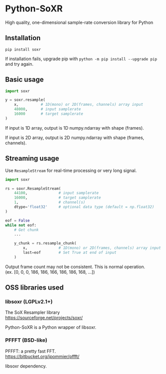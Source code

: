 # Python-SoXR

High quality, one-dimensional sample-rate conversion library for Python


## Installation

```
pip install soxr
```

If installation fails, upgrade pip with `python -m pip install --upgrade pip` and try again.


## Basic usage

```python
import soxr

y = soxr.resample(
    x,          # 1D(mono) or 2D(frames, channels) array input
    48000,      # input samplerate
    16000       # target samplerate
)
```
If input is 1D array, output is 1D numpy.ndarray with shape (frames).

If input is 2D array, output is 2D numpy.ndarray with shape (frames, channels).


## Streaming usage

Use `ResampleStream` for real-time processing or very long signal.

```python
import soxr

rs = soxr.ResampleStream(
    44100,              # input samplerate
    16000,              # target samplerate
    1,                  # channel(s)
    dtype='float32'     # optional data type (default = np.float32)
)

eof = False
while not eof:
    # Get chunk
    ...

    y_chunk = rs.resample_chunk(
        x,              # 1D(mono) or 2D(frames, channels) array input
        last=eof        # Set True at end of input
    )
```

Output frame count may not be consistent. This is normal operation.  
(ex. [0, 0, 0, 186, 186, 166, 186, 186, 168, ...])


## OSS libraries used

### libsoxr (LGPLv2.1+)
The SoX Resampler library  
https://sourceforge.net/projects/soxr/

Python-SoXR is a Python wrapper of libsoxr.


### PFFFT (BSD-like)
PFFFT: a pretty fast FFT.  
https://bitbucket.org/jpommier/pffft/  

libsoxr dependency.
